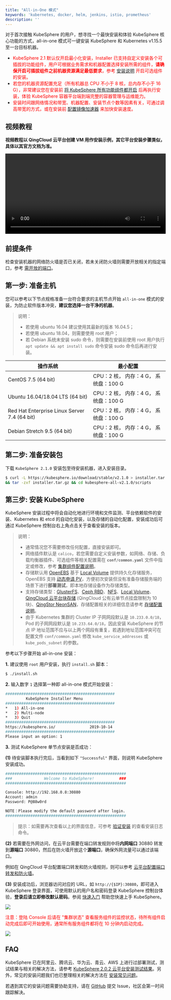 ```yaml
---
title: "All-in-One 模式"
keywords: 'kubernetes, docker, helm, jenkins, istio, prometheus'
description: ''
---
```


对于首次接触 KubeSphere 的用户，想寻找一个最快安装和体验 KubeSphere 核心功能的方式，all-in-one 模式可一键安装 KubeSphere 和 Kubernetes v1.15.5 至一台目标机器。

- <font color=red>KubeSphere 2.1 默认仅开启最小化安装，Installer 已支持自定义安装各个可插拔的功能组件，用户可根据业务需求和机器配置选择安装所需的组件，**请确保开启可插拔组件之前机器资源满足最低要求**，参考 [安装说明](../intro/#自定义安装可插拔的功能组件) 开启可选组件的安装。</font>
- <font color=red>若您的机器资源配置充足（所有机器总 CPU 不小于 8 核，总内存不小于 16 G），非常建议您在安装前 [将 KubeSphere 所有功能组件都开启](../complete-installation) 后再执行安装，体验 KubeSphere 容器平台端到端完整的容器管理与运维能力。</font>
- <font color=red>安装时间跟网络情况和带宽、机器配置、安装节点个数等因素有关，可通过调高带宽的方式，或在安装前 [配置镜像加速器](https://kubesphere.com.cn/forum/d/149-kubesphere-v2-1-0) 来加快安装速度。</font>

## 视频教程

**视频教程以 QingCloud 云平台创建 VM 用作安装示例，其它平台安装步骤类似，具体以其官方文档为准。**

<video controls="controls" style="width: 100% !important; height: auto !important;">
  <source type="video/mp4" src="https://kubesphere-docs.pek3b.qingstor.com/video/KSInstall_100P001C201912_AllinOne.mp4">
</video>

## 前提条件

检查安装机器的网络防火墙是否已关闭，若未关闭防火墙则需要开放相关的指定端口，参考 [需开放的端口](../port-firewall)。

## 第一步: 准备主机

您可以参考以下节点规格准备一台符合要求的主机节点开始 `all-in-one` 模式的安装，为防止软件版本冲突，**建议您选择一台干净的机器**。

> 说明：
> - 若使用 ubuntu 16.04 建议使用其最新的版本 16.04.5；
> - 若使用 ubuntu 18.04，则需要使用 root 用户；
> - 若 Debian 系统未安装 sudo 命令，则需要在安装前使用 root 用户执行 `apt update && apt install sudo` 命令安装 sudo 命令后再进行安装。

| 操作系统 | 最小配置 |
| --- | --- |
|CentOS 7.5 (64 bit) | CPU：2 核， 内存：4 G， 系统盘：100 G |
|Ubuntu 16.04/18.04 LTS (64 bit) | CPU：2 核， 内存：4 G， 系统盘：100 G  |
|Red Hat Enterprise Linux Server 7.4 (64 bit) |  CPU：2 核， 内存：4 G， 系统盘：100 G  |
|Debian Stretch 9.5 (64 bit)| CPU：2 核， 内存：4 G， 系统盘：100 G  |



## 第二步: 准备安装包

下载 `KubeSphere 2.1.0` 安装包至待安装机器，进入安装目录。

```bash
$ curl -L https://kubesphere.io/download/stable/v2.1.0 > installer.tar.gz \
&& tar -zxf installer.tar.gz && cd kubesphere-all-v2.1.0/scripts
```


## 第三步: 安装 KubeSphere

KubeSphere 安装过程中将会自动化地进行环境和文件监测、平台依赖软件的安装、Kubernetes 和 etcd 的自动化安装，以及存储的自动化配置，安装成功后可通过 KubeSphere 控制台右上角点击关于查看安装的版本。

> 说明：
> - 通常情况您不需要修改任何配置，直接安装即可。
> - 网络插件默认是 `calico`，若您需要自定义安装参数，如网络、存储、负载均衡器插件、可选组件等相关配置需在 **`conf/common.yaml`** 文件中指定或修改，参考 [集群组件配置说明](../vars)。
> - 存储默认用 [OpenEBS](https://openebs.io/) 基于 [Local Volume](https://kubernetes.io/docs/concepts/storage/volumes/#local) 提供持久化存储服务，OpenEBS 支持 [动态申请 PV](https://docs.openebs.io/docs/next/uglocalpv.html#Provision-OpenEBS-Local-PV-based-on-hostpath)，方便初次安装但没有准备存储服务端的场景下进行**部署测试**，即本地存储设备作为存储类型。
> - 支持存储类型：[GlusterFS](https://www.gluster.org/)、[Ceph RBD](https://ceph.com/)、[NFS](https://kubernetes.io/docs/concepts/storage/volumes/#nfs)、[Local Volume](https://kubernetes.io/docs/concepts/storage/volumes/#local)、[QingCloud 云平台块存储](https://docs.qingcloud.com/product/storage/volume/) (QingCloud 公有云单节点挂盘限制为 10 块)、[QingStor NeonSAN](https://docs.qingcloud.com/product/storage/volume/super_high_performance_shared_volume/)，存储配置相关的详细信息请参考 [存储配置说明](../storage-configuration)。
> - 由于 Kubernetes 集群的 Cluster IP 子网网段默认是 `10.233.0.0/18`，Pod 的子网网段默认是 `10.233.64.0/18`，因此安装 KubeSphere 的节点 IP 地址范围不应与以上两个网段有重复，若遇到地址范围冲突可在配置文件 `conf/common.yaml` 修改 `kube_service_addresses` 或 `kube_pods_subnet` 的参数。


参考以下步骤开始 all-in-one 安装：


**1.** 建议使用 `root` 用户安装，执行 `install.sh` 脚本：

```bash
$ ./install.sh
```

**2.** 输入数字 `1` 选择第一种即 all-in-one 模式开始安装：

```bash
################################################
         KubeSphere Installer Menu
################################################
*   1) All-in-one
*   2) Multi-node
*   3) Quit
################################################
https://kubesphere.io/               2019-10-14
################################################
Please input an option: 1

```

**3.** 测试 KubeSphere 单节点安装是否成功：

**(1)** 待安装脚本执行完后，当看到如下 `"Successful"` 界面，则说明 KubeSphere 安装成功。

```bash
#####################################################
###              Welcome to KubeSphere!           ###
#####################################################

Console: http://192.168.0.8:30880
Account: admin
Password: P@88w0rd

NOTE：Please modify the default password after login.
#####################################################
```
> 提示：如需要再次查看以上的界面信息，可参考 [验证安装](../verify-components) 的查看安装日志命令。

**(2)** 若需要在外网访问，在云平台需要在端口转发规则中将**内网端口** 30880 转发到**源端口** 30880，然后在防火墙开放这个**源端口**，确保外网流量可以通过该端口。

例如在 QingCloud 平台配置端口转发和防火墙规则，则可以参考 [云平台配置端口转发和防火墙](../../appendix/qingcloud-manipulation)。

**(3)** 安装成功后，浏览器访问对应的 URL，如 `http://{$IP}:30880`，即可进入 KubeSphere 登录界面，可使用默认的用户名和密码登录 KubeSphere 控制台体验，**登录后请立即修改默认密码**。参阅 [快速入门](../../quick-start/quick-start-guide) 帮助您快速上手 KubeSphere。

![](https://pek3b.qingstor.com/kubesphere-docs/png/20191020153911.png)

<font color=red>注意：登陆 Console 后请在 "集群状态" 查看服务组件的监控状态，待所有组件启动完成后即可开始使用，通常所有服务组件都将在 10 分钟内启动完成。</font>

![](https://pek3b.qingstor.com/kubesphere-docs/png/20191014095317.png)

## FAQ

KubeSphere 已在阿里云、腾讯云、华为云、青云、AWS 上进行过部署测试，测试结果与相关的解决方法，请参考 [KubeSphere 2.0.2 云平台安装测试结果](https://github.com/kubesphere/ks-installer/issues/23)。另外，常见的安装问题我们也已整理相关的解决方法在 [安装常见问题](../../faq/faq-install)。

若遇到其它的安装问题需要协助支持，请在 [GitHub](https://github.com/kubesphere/kubesphere/issues) 提交 Issue，社区会第一时间跟踪解决。
